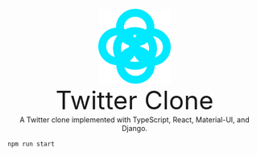 <p align="center">
    <img alt="react-router" src="logo.svg" width="144"> <br/>
    <span style="font-size:50px">Twitter Clone</span><br/>
    A Twitter clone implemented with TypeScript, React, Material-UI, and Django.
</p>

```
npm run start
```